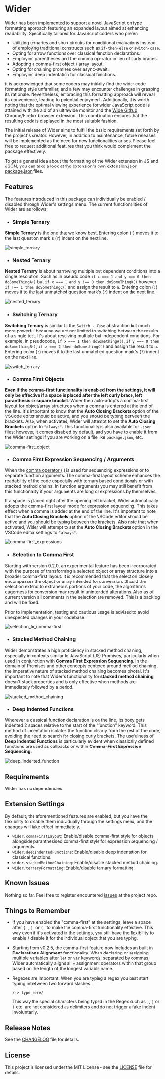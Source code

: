 # Wider

Wider has been implemented to support a novel JavaScript on type formatting approach featuring an expanded layout aimed at enhancing readability. Specifically tailored for JavaScript coders who prefer:

- Utilizing ternaries and short circuits for conditional evaluations instead of employing traditional constructs such as `if-then-else` or `switch-case`.
- Opting for arrow functions over classical function declarations.
- Employing parentheses and the comma operator in lieu of curly braces.
- Adopting a comma-first object / array layout.
- Opting for chaining promises over async-await.
- Employing deep indentation for classical functions.

It is acknowledged that some coders may initially find the wider code formatting style unfamiliar, and a few may encounter challenges in grasping its rationale. Nevertheless, embracing this formatting approach will reveal its convenience, leading to potential enjoyment. Additionally, it is worth noting that the optimal viewing experience for wider JavaScript code is attained with the aid of an ultrawide monitor and the [Wide Github](https://chromewebstore.google.com/detail/wide-github/kaalofacklcidaampbokdplbklpeldpj?pli=1) Chrome/Firefox browser extension. This combination ensures that the resulting code is displayed in the most suitable fashion.

The initial release of Wider aims to fulfill the basic requirements set forth by the project's creator. However, in addition to maintenance, future releases will be implemented as the need for new functionalities arises.  Please feel free to request additional features that you think would complement the package effectively.

To get a general idea about the formatting of the Wider extension in JS and JSON, you can take a look at the extension's own [extension.js](https://github.com/kedicesur/wider/blob/master/extension.js) or [package.json](https://github.com/kedicesur/wider/blob/master/package.json) files.

## Features

The features introduced in this package can individually be enabled / disabled through Wider's settings menu. The current functionalities of Wider are as follows;

- ### Simple Ternary

**Simple Ternary** is the one that we know best. Entering colon (`:`) moves it to the last question mark's (`?`) indent on the next line.

![simple_ternary](images/simple_ternary.gif)

- ### Nested Ternary

**Nested Ternary** is about narrowing multiple but dependent conditions into a single resolution. Such as in pseudo code  `if x === 1 and y === 0 then doSomeThingA()` but `if x === 1 and y !== 0 then doSomeThingB()` however `if !== 1 then doSomethingC()` and assign the result to `a`. Entering colon (`:`) moves it to the last unmatched question mark's (`?`) indent on the next line.

![nested_ternary](images/nested_ternary.gif)

- ### Switching Ternary

**Switching Ternary** is similar to the `Switch - Case` abstraction but much more powerful because we are not limited to switching between the results of a single test. It's about resolving multiple but independent conditions. For example, in pseudocode, `if x === 1 then doSomethingA()`, `if y === 0 then doSomethingB()`, `if z === 2 then doSomethingC()` and assign the result to `a`. Entering colon (`:`) moves it to the last unmatched question mark's (`?`) indent on the next line.

![switch_ternary](images/switch_ternary.gif)

- ### Comma First Objects

**Even if the comma-first functionality is enabled from the settings, it will only be effective if a space is placed after the left curly brace, left paranthesis or square bracket**. Wider then auto-adopts a comma-first layout for object/array structures when a comma is entered at the end of the line. It's important to know that the **Auto Closing Brackets** option of the VSCode editor should be active, and you should be typing between the brackets. Also, when activated, Wider will attempt to set the **Auto Closing Brackets** option to `"always"`. This functionality is also available for `.json` files; however, it comes disabled by default, and you have to enable it from the Wider settings if you are working on a file like `package.json`, etc.

![comma-first_object](images/comma-first_object.gif)

- ### Comma First Expression Sequencing / Arguments

When the [comma operator (,)](https://developer.mozilla.org/en-US/docs/Web/JavaScript/Reference/Operators/Comma_operator) is used for sequencing expressions or to separate function arguments. The comma-first layout scheme enhances the readability of the code especially with ternary based conditionals or with stacked method chains. In function arguments you may still benefit from this functionality if your arguments are long or expressions by themselves.

If a space is placed right after the opening left bracket, Wider automatically adopts the comma-first layout mode for expression sequencing. This takes effect when a comma is added at the end of the line. It's important to note that the **Auto Closing Brackets** option of the VSCode editor should be active and you should be typing between the brackets. Also note that when activated, Wider will attempt to set the **Auto Closing Brackets** option in the VSCode editor settings to `"always"`.

![comma-first_expressions](images/comma-first_expressions.gif)

- ### Selection to Comma First

Starting with version 0.2.0, an experimental feature has been incorporated with the purpose of transforming a selected object or array structure into a broader comma-first layout. It is recommended that the selection closely encompasses the object or array intended for conversion. Should the selection extend to extraneous portions of your code, the algorithm's eagerness for conversion may result in unintended alterations. Also as of current version all comments in the selection are removed. This is a backlog and will be fixed.

Prior to implementation, testing and cautious usage is advised to avoid unexpected changes in your codebase.

![selection_to_comma-first](images/selection_to_comma-first.gif)

- ### Stacked Method Chaining

Wider demonstrates a high proficiency in stacked method chaining, especially in contexts similar to JavaScript (JS) Promises, particularly when used in conjunction with **Comma First Expression Sequencing**. In the domain of Promises and other concepts centered around method chaining, the imperative nature of stacked method chaining becomes pivotal. It's important to note that Wider's functionality for **stacked method chaining** doesn't stack properties and is only effective when methods are immediately followed by a period.

![stacked_method_chaining](images/stacked_method_chaining.gif)

- ### Deep Indented Functions

Wherever a classical function declaration is on the line, its body gets indented 2 spaces relative to the start of the "function" keyword. This method of indentation isolates the function clearly from the rest of the code, avoiding the need to search for closing curly brackets. The usefulness of **Deep Indented Functions** is particularly evident when classically defined functions are used as callbacks or within **Comma-First Expression Sequencing**.

![deep_indented_function](images/deep_indented_function.gif)

## Requirements

Wider has no dependencies.

## Extension Settings

By default, the aforementioned features are enabled, but you have the flexibility to disable them individually through the settings menu, and the changes will take effect immediately.

* `wider.commaFirstLayout`: Enable/disable comma-first style for objects alongside paranthesised comma-first style for expression sequencing / arguments.
* `wider.deepIndentedFunctions`: Enable/disable deep indentation for classical functions.
* `wider.stackedMethodChaining`: Enable/disable stacked method chaining.
* `wider.ternaryFormatting`: Enable/disable ternary formatting.

## Known Issues

Nothing so far. Feel free to register encountered [issues](https://github.com/kedicesur/wider/issues) at the project repo.

## Things to Remember

* If you have enabled the "comma-first" at the settings, leave a space after `{ `, `[ ` or `( ` to make the comma-first functionality effective. This way even if it's activated in the settings, you still have the flexibility to enable / disable it for the individual object that you are typing.
* Starting from v0.2.5, the comma-first feature now includes an built in **Declarations Alignment** functionality. When declaring or assigning multiple variables after `let` or `var` keywords, separated by commas, Wider automatically aligns all `=` assignment operators within that group based on the length of the longest variable name.
* Regexes are important. When you are typing a regex you best start typing inbetween two forward slashes.

  `/-> type here/`
     
  This way the special characters being typed in the Regex such as `,`, `]` or `(` etc. are not considered as delimiters and do not trigger a fake indent involuntarily.

## Release Notes

See the [CHANGELOG](https://marketplace.visualstudio.com/items/Redu.wider/changelog) file for details.

## License

This project is licensed under the MIT License - see the [LICENSE](LICENSE) file for details.
